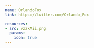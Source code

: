 ```yaml
---
name: OrlandoFox
link: https://twitter.com/Orlando_Fox

resources:
- src: vzzkAii.png
  params:
    icon: true
---
```

